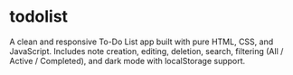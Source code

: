 # todolist
A clean and responsive To-Do List app built with pure HTML, CSS, and JavaScript. Includes note creation, editing, deletion, search, filtering (All / Active / Completed), and dark mode with localStorage support.
